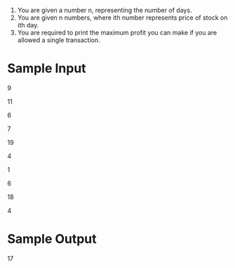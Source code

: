 1. You are given a number n, representing the number of days.
2. You are given n numbers, where ith number represents price of stock on ith day.
3. You are required to print the maximum profit you can make if you are allowed a single transaction.



# Sample Input

9

11

6

7

19

4

1

6

18

4

# Sample Output

17